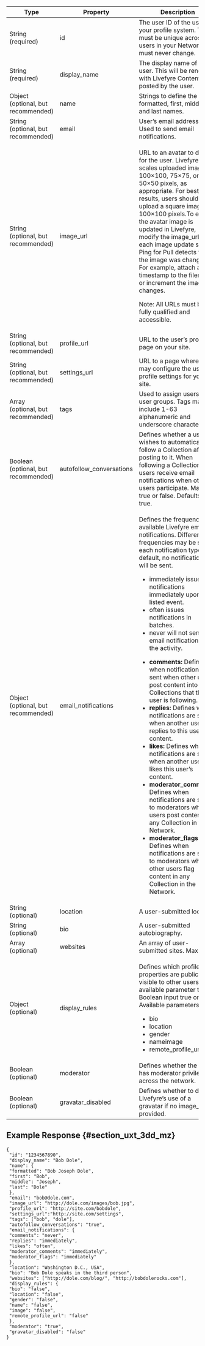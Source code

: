 ---
---

<table id="properties_rqx_qcc_mz" relcolwidth="1.0* 1.11* 1.41*" class="simpletable properties" cellpadding="4" cellspacing="0"> 
 <thead class="prophead sthead"> 
  <th class="proptypehd">Type</th> 
  <th class="propvaluehd">Property</th> 
  <th class="propdeschd">Description</th> 
 </thead> 
 <tr class="property strow"> 
  <td class="proptype stentry">String (required)</td> 
  <td class="propvalue stentry"><span class="parmname">id</span></td> 
  <td class="propdesc stentry">The user ID of the user in your profile system. This must be unique across all users in your Network, and must never change.</td> 
 </tr> 
 <tr class="property strow"> 
  <td class="proptype stentry">String (required) </td> 
  <td class="propvalue stentry"><span class="parmname">display_name</span></td> 
  <td class="propdesc stentry">The display name of the user. This will be rendered with Livefyre Content posted by the user.</td> 
 </tr> 
 <tr class="property strow"> 
  <td class="proptype stentry">Object (optional, but recommended) </td> 
  <td class="propvalue stentry"><span class="parmname">name</span></td> 
  <td class="propdesc stentry">Strings to define the user’s formatted, first, middle, and last names.</td> 
 </tr> 
 <tr class="property strow"> 
  <td class="proptype stentry">String (optional, but recommended) </td> 
  <td class="propvalue stentry"><span class="parmname">email</span></td> 
  <td class="propdesc stentry">User’s email address. Used to send email notifications.</td> 
 </tr> 
 <tr class="property strow"> 
  <td class="proptype stentry">String (optional, but recommended) </td> 
  <td class="propvalue stentry"><span class="parmname">image_url</span></td> 
  <td class="propdesc stentry"> <p>URL to an avatar to display for the user. Livefyre scales uploaded images to 100×100, 75×75, or 50×50 pixels, as appropriate. For best results, users should upload a square image, at 100×100 pixels.To ensure the avatar image is updated in Livefyre, modify the image_url for each image update so Ping for Pull detects that the image was changed. For example, attach a timestamp to the filename or increment the image changes.</p> <p>Note: All URLs must be fully qualified and accessible.</p> </td> 
 </tr> 
 <tr class="property strow"> 
  <td class="proptype stentry">String (optional, but recommended) </td> 
  <td class="propvalue stentry"><span class="parmname">profile_url</span></td> 
  <td class="propdesc stentry">URL to the user’s profile page on your site.</td> 
 </tr> 
 <tr class="property strow"> 
  <td class="proptype stentry">String (optional, but recommended) </td> 
  <td class="propvalue stentry"><span class="parmname">settings_url</span></td> 
  <td class="propdesc stentry">URL to a page where users may configure the user’s profile settings for your site.</td> 
 </tr> 
 <tr class="property strow"> 
  <td class="proptype stentry">Array (optional, but recommended) </td> 
  <td class="propvalue stentry"><span class="parmname">tags </span></td> 
  <td class="propdesc stentry">Used to assign users to user groups. Tags may include 1-63 alphanumeric and underscore characters.</td> 
 </tr> 
 <tr class="property strow"> 
  <td class="proptype stentry">Boolean (optional, but recommended) </td> 
  <td class="propvalue stentry"><span class="parmname">autofollow_conversations</span></td> 
  <td class="propdesc stentry">Defines whether a user wishes to automatically follow a Collection after posting to it. When following a Collection, users receive email notifications when other users participate. May be true or false. Defaults to true.</td> 
 </tr> 
 <tr class="property strow"> 
  <td class="proptype stentry">Object (optional, but recommended) </td> 
  <td class="propvalue stentry"><span class="parmname">email_notifications</span></td> 
  <td class="propdesc stentry"> <p>Defines the frequency of available Livefyre email notifications. Different frequencies may be set for each notification type. By default, no notifications will be sent.</p> 
   <ul id="ul_tyj_3jc_mz"> 
    <li><span class="codeph">immediately</span> issues notifications immediately upon the listed event.</li> 
    <li><span class="codeph">often</span> issues notifications in batches.</li> 
    <li><span class="codeph">never</span> will not send email notification for the activity.</li> 
   </ul> 
   <ul id="ul_ovk_zdb_mz"> 
    <li><b>comments:</b> Defines when notifications are sent when other users post content into Collections that this user is following.</li> 
    <li><b>replies:</b> Defines when notifications are sent when another user replies to this user’s content.</li> 
    <li><b>likes:</b> Defines when notifications are sent when another user likes this user’s content.</li> 
    <li><b>moderator_comments:</b> Defines when notifications are sent to moderators when users post content to any Collection in the Network.</li> 
    <li><b>moderator_flags:</b> Defines when notifications are sent to moderators when other users flag content in any Collection in the Network.</li> 
   </ul> </td> 
 </tr> 
 <tr class="property strow"> 
  <td class="proptype stentry">String (optional) </td> 
  <td class="propvalue stentry"><span class="parmname">location</span></td> 
  <td class="propdesc stentry">A user-submitted location.</td> 
 </tr> 
 <tr class="property strow"> 
  <td class="proptype stentry">String (optional) </td> 
  <td class="propvalue stentry"><span class="parmname">bio</span></td> 
  <td class="propdesc stentry">A user-submitted autobiography.</td> 
 </tr> 
 <tr class="property strow"> 
  <td class="proptype stentry">Array (optional) </td> 
  <td class="propvalue stentry"><span class="parmname">websites</span></td> 
  <td class="propdesc stentry">An array of user-submitted sites. Max = 2.</td> 
 </tr> 
 <tr class="property strow"> 
  <td class="proptype stentry">Object (optional) </td> 
  <td class="propvalue stentry"><span class="parmname">display_rules</span></td> 
  <td class="propdesc stentry"> <p>Defines which profile properties are publicly visible to other users. Each available parameter takes Boolean input true or false. Available parameters: </p> 
   <ul id="ul_tsh_32d_mz"> 
    <li><span class="codeph">bio</span></li> 
    <li><span class="codeph">location</span></li> 
    <li><span class="codeph">gender</span></li> 
    <li><span class="codeph">nameimage</span></li> 
    <li><span class="codeph">remote_profile_url</span></li> 
   </ul> </td> 
 </tr> 
 <tr class="property strow"> 
  <td class="proptype stentry"> Boolean (optional)</td> 
  <td class="propvalue stentry"><span class="parmname">moderator</span></td> 
  <td class="propdesc stentry">Defines whether the user has moderator privileges across the network.</td> 
 </tr> 
 <tr class="property strow"> 
  <td class="proptype stentry">Boolean (optional) </td> 
  <td class="propvalue stentry"><span class="parmname">gravatar_disabled</span></td> 
  <td class="propdesc stentry">Defines whether to disable Livefyre’s use of a gravatar if no <span class="codeph">image_url</span> is provided.</td> 
 </tr> 
</table>

## Example Response {#section_uxt_3dd_mz}

```
{
 "id": "1234567890",
 "display_name": "Bob Dole",
 "name": {
 "formatted": "Bob Joseph Dole",
 "first": "Bob",
 "middle": "Joseph",
 "last": "Dole"
 },
 "email": "bob@dole.com",
 "image_url": "http://dole.com/images/bob.jpg",
 "profile_url": "http://site.com/bobdole",
 "settings_url":"http://site.com/settings",
 "tags": ["bob", "dole"],
 "autofollow_conversations": "true",
 "email_notifications": {
 "comments": "never",
 "replies": "immediately",
 "likes": "often",
 "moderator_comments": "immediately",
 "moderator_flags": "immediately" 
 },
 "location": "Washington D.C., USA",
 "bio": "Bob Dole speaks in the third person",
 "websites": ["http://dole.com/blog/", "http://bobdolerocks.com"],
 "display_rules": {
 "bio": "false",
 "location": "false",
 "gender": "false",
 "name": "false",
 "image": "false",
 "remote_profile_url": "false"
 },
 "moderator": "true",
 "gravatar_disabled": "false"
}
```
